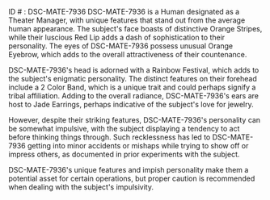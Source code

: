 ID # : DSC-MATE-7936
DSC-MATE-7936 is a Human designated as a Theater Manager, with unique features that stand out from the average human appearance. The subject's face boasts of distinctive Orange Stripes, while their luscious Red Lip adds a dash of sophistication to their personality. The eyes of DSC-MATE-7936 possess unusual Orange Eyebrow, which adds to the overall attractiveness of their countenance.

DSC-MATE-7936's head is adorned with a Rainbow Festival, which adds to the subject's enigmatic personality. The distinct features on their forehead include a 2 Color Band, which is a unique trait and could perhaps signify a tribal affiliation. Adding to the overall radiance, DSC-MATE-7936's ears are host to Jade Earrings, perhaps indicative of the subject's love for jewelry.

However, despite their striking features, DSC-MATE-7936's personality can be somewhat impulsive, with the subject displaying a tendency to act before thinking things through. Such recklessness has led to DSC-MATE-7936 getting into minor accidents or mishaps while trying to show off or impress others, as documented in prior experiments with the subject.

DSC-MATE-7936's unique features and impish personality make them a potential asset for certain operations, but proper caution is recommended when dealing with the subject's impulsivity.